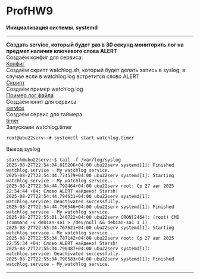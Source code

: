 # ProfHW9
<b>Инициализация системы. systemd</b>  

---
<b>Создать service, который будет раз в 30 секунд мониторить лог на предмет наличия ключевого слова ALERT</b>  
Создаём конфиг для сервиса:  
[Конфиг](watchlog/watchlog)  
Создаём скрипт watchlog.sh, который будет делать запись в syslog, в случае если в watchlog.log встретится слово ALERT  
[Скрипт](watchlog/watchlog.sh)  
Создаём пример watchlog.log  
[Пример лог файла](watchlog/watchlog.log)  
Создаём юнит для сервиса  
[service](watchlog/watchlog.service)  
Создаём сервис для таймера  
[timer](watchlog/watchlog.timer)  
Запускаем watchlog.timer  
```
root@ubu22serv:~# systemctl start watchlog.timer
```
Вывод syslog
```
starsh@ubu22serv:~$ tail -f /var/log/syslog
2025-08-27T22:54:04.815206+04:00 ubu22serv systemd[1]: Finished watchlog.service - My watchlog service.
2025-08-27T22:54:44.774579+04:00 ubu22serv systemd[1]: Starting watchlog.service - My watchlog service...
2025-08-27T22:54:44.792464+04:00 ubu22serv root: Ср 27 авг 2025 22:54:44 +04: Слово ALERT найдено! Starsh!
2025-08-27T22:54:44.794631+04:00 ubu22serv systemd[1]: watchlog.service: Deactivated successfully.
2025-08-27T22:54:44.796546+04:00 ubu22serv systemd[1]: Finished watchlog.service - My watchlog service.
2025-08-27T22:55:01.246722+04:00 ubu22serv CRON[2464]: (root) CMD (command -v debian-sa1 > /dev/null && debian-sa1 1 1)
2025-08-27T22:55:34.767621+04:00 ubu22serv systemd[1]: Starting watchlog.service - My watchlog service...
2025-08-27T22:55:34.787142+04:00 ubu22serv root: Ср 27 авг 2025 22:55:34 +04: Слово ALERT найдено! Starsh!
2025-08-27T22:55:34.790487+04:00 ubu22serv systemd[1]: watchlog.service: Deactivated successfully.
2025-08-27T22:55:34.790583+04:00 ubu22serv systemd[1]: Finished watchlog.service - My watchlog service.
```
---
